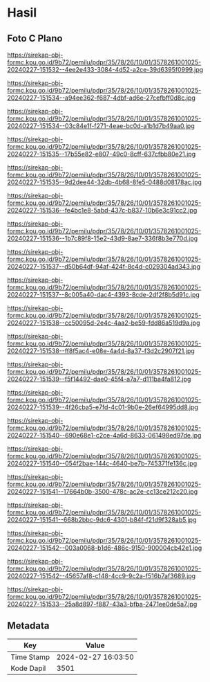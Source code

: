 # Hasil

## Foto C Plano

https://sirekap-obj-formc.kpu.go.id/9b72/pemilu/pdpr/35/78/26/10/01/3578261001025-20240227-151532--4ee2e433-3084-4d52-a2ce-39d6395f0999.jpg

https://sirekap-obj-formc.kpu.go.id/9b72/pemilu/pdpr/35/78/26/10/01/3578261001025-20240227-151534--a94ee362-f687-4dbf-ad6e-27cefbff0d8c.jpg

https://sirekap-obj-formc.kpu.go.id/9b72/pemilu/pdpr/35/78/26/10/01/3578261001025-20240227-151534--03c84e1f-f271-4eae-bc0d-a1b1d7b49aa0.jpg

https://sirekap-obj-formc.kpu.go.id/9b72/pemilu/pdpr/35/78/26/10/01/3578261001025-20240227-151535--17b55e82-e807-49c0-8cff-637cfbb80e21.jpg

https://sirekap-obj-formc.kpu.go.id/9b72/pemilu/pdpr/35/78/26/10/01/3578261001025-20240227-151535--9d2dee44-32db-4b68-8fe5-0488d08178ac.jpg

https://sirekap-obj-formc.kpu.go.id/9b72/pemilu/pdpr/35/78/26/10/01/3578261001025-20240227-151536--fe4bc1e8-5abd-437c-b837-10b6e3c91cc2.jpg

https://sirekap-obj-formc.kpu.go.id/9b72/pemilu/pdpr/35/78/26/10/01/3578261001025-20240227-151536--1b7c89f8-15e2-43d9-8ae7-336f8b3e770d.jpg

https://sirekap-obj-formc.kpu.go.id/9b72/pemilu/pdpr/35/78/26/10/01/3578261001025-20240227-151537--d50b64df-94af-424f-8c4d-c029304ad343.jpg

https://sirekap-obj-formc.kpu.go.id/9b72/pemilu/pdpr/35/78/26/10/01/3578261001025-20240227-151537--8c005a40-dac4-4393-8cde-2df2f8b5d91c.jpg

https://sirekap-obj-formc.kpu.go.id/9b72/pemilu/pdpr/35/78/26/10/01/3578261001025-20240227-151538--cc50095d-2e4c-4aa2-be59-fdd86a519d9a.jpg

https://sirekap-obj-formc.kpu.go.id/9b72/pemilu/pdpr/35/78/26/10/01/3578261001025-20240227-151538--ff8f5ac4-e08e-4a4d-8a37-f3d2c2907f21.jpg

https://sirekap-obj-formc.kpu.go.id/9b72/pemilu/pdpr/35/78/26/10/01/3578261001025-20240227-151539--f5f14492-dae0-45f4-a7a7-d111ba4fa812.jpg

https://sirekap-obj-formc.kpu.go.id/9b72/pemilu/pdpr/35/78/26/10/01/3578261001025-20240227-151539--4f26cba5-e7fd-4c01-9b0e-26ef64995dd8.jpg

https://sirekap-obj-formc.kpu.go.id/9b72/pemilu/pdpr/35/78/26/10/01/3578261001025-20240227-151540--690e68e1-c2ce-4a6d-8633-061498ed97de.jpg

https://sirekap-obj-formc.kpu.go.id/9b72/pemilu/pdpr/35/78/26/10/01/3578261001025-20240227-151540--054f2bae-144c-4640-be7b-745371fe136c.jpg

https://sirekap-obj-formc.kpu.go.id/9b72/pemilu/pdpr/35/78/26/10/01/3578261001025-20240227-151541--17664b0b-3500-478c-ac2e-cc13ce212c20.jpg

https://sirekap-obj-formc.kpu.go.id/9b72/pemilu/pdpr/35/78/26/10/01/3578261001025-20240227-151541--668b2bbc-9dc6-4301-b84f-f21d9f328ab5.jpg

https://sirekap-obj-formc.kpu.go.id/9b72/pemilu/pdpr/35/78/26/10/01/3578261001025-20240227-151542--003a0068-b1d6-486c-9150-900004cb42e1.jpg

https://sirekap-obj-formc.kpu.go.id/9b72/pemilu/pdpr/35/78/26/10/01/3578261001025-20240227-151542--45657af8-c148-4cc9-9c2a-f516b7af3689.jpg

https://sirekap-obj-formc.kpu.go.id/9b72/pemilu/pdpr/35/78/26/10/01/3578261001025-20240227-151533--25a8d897-f887-43a3-bfba-2471ee0de5a7.jpg


## Metadata

| Key        | Value               |
| ---------- | ------------------- |
| Time Stamp | 2024-02-27 16:03:50 |
| Kode Dapil | 3501                |



